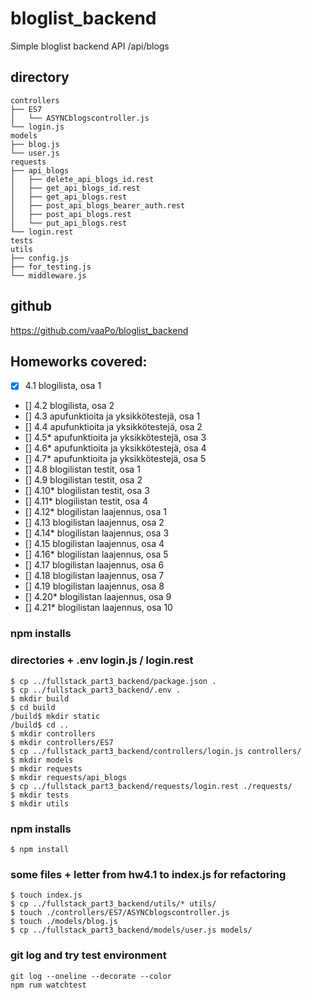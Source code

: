 # bloglist_backend
Simple bloglist backend API /api/blogs
## directory
```
controllers
├── ES7
│   └── ASYNCblogscontroller.js
└── login.js
models
├── blog.js
└── user.js
requests
├── api_blogs
│   ├── delete_api_blogs_id.rest
│   ├── get_api_blogs_id.rest
│   ├── get_api_blogs.rest
│   ├── post_api_blogs_bearer_auth.rest
│   ├── post_api_blogs.rest
│   └── put_api_blogs.rest
└── login.rest
tests
utils
├── config.js
├── for_testing.js
└── middleware.js

```

## github
<https://github.com/vaaPo/bloglist_backend>

## Homeworks covered:
- [x] 4.1 blogilista, osa 1
- [] 4.2 blogilista, osa 2
- [] 4.3 apufunktioita ja yksikkötestejä, osa 1
- [] 4.4 apufunktioita ja yksikkötestejä, osa 2
- [] 4.5* apufunktioita ja yksikkötestejä, osa 3
- [] 4.6* apufunktioita ja yksikkötestejä, osa 4
- [] 4.7* apufunktioita ja yksikkötestejä, osa 5
- [] 4.8 blogilistan testit, osa 1
- [] 4.9 blogilistan testit, osa 2
- [] 4.10* blogilistan testit, osa 3
- [] 4.11* blogilistan testit, osa 4
- [] 4.12* blogilistan laajennus, osa 1
- [] 4.13 blogilistan laajennus, osa 2
- [] 4.14* blogilistan laajennus, osa 3
- [] 4.15 blogilistan laajennus, osa 4
- [] 4.16* blogilistan laajennus, osa 5
- [] 4.17 blogilistan laajennus, osa 6
- [] 4.18 blogilistan laajennus, osa 7
- [] 4.19 blogilistan laajennus, osa 8
- [] 4.20* blogilistan laajennus, osa 9
- [] 4.21* blogilistan laajennus, osa 10

### npm installs
### directories + .env login.js / login.rest
```
$ cp ../fullstack_part3_backend/package.json .
$ cp ../fullstack_part3_backend/.env .
$ mkdir build
$ cd build
/build$ mkdir static
/build$ cd ..
$ mkdir controllers
$ mkdir controllers/ES7
$ cp ../fullstack_part3_backend/controllers/login.js controllers/
$ mkdir models
$ mkdir requests
$ mkdir requests/api_blogs
$ cp ../fullstack_part3_backend/requests/login.rest ./requests/
$ mkdir tests
$ mkdir utils
```
### npm installs
```
$ npm install
```

### some files + letter from hw4.1 to index.js for refactoring
```
$ touch index.js
$ cp ../fullstack_part3_backend/utils/* utils/
$ touch ./controllers/ES7/ASYNCblogscontroller.js
$ touch ./models/blog.js
$ cp ../fullstack_part3_backend/models/user.js models/
```

### git log and try test environment
```
git log --oneline --decorate --color
npm rum watchtest
```

